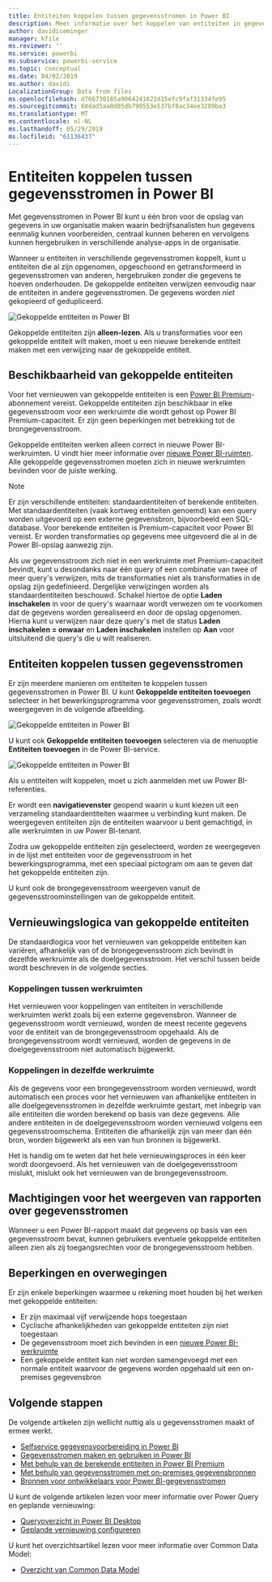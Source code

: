 ```yaml
---
title: Entiteiten koppelen tussen gegevensstromen in Power BI
description: Meer informatie over het koppelen van entiteiten in gegevensstromen in Power BI
author: davidiseminger
manager: kfile
ms.reviewer: ''
ms.service: powerbi
ms.subservice: powerbi-service
ms.topic: conceptual
ms.date: 04/02/2019
ms.author: davidi
LocalizationGroup: Data from files
ms.openlocfilehash: d766730185a9064241621d15efc9faf31334fe95
ms.sourcegitcommit: 60dad5aa0d85db790553e537bf8ac34ee3289ba3
ms.translationtype: MT
ms.contentlocale: nl-NL
ms.lasthandoff: 05/29/2019
ms.locfileid: "61136437"
---
```

# <a name="link-entities-between-dataflows-in-power-bi"></a>Entiteiten koppelen tussen gegevensstromen in Power BI

Met gegevensstromen in Power BI kunt u één bron voor de opslag van gegevens in uw organisatie maken waarin bedrijfsanalisten hun gegevens eenmalig kunnen voorbereiden, centraal kunnen beheren en vervolgens kunnen hergebruiken in verschillende analyse-apps in de organisatie. 

Wanneer u entiteiten in verschillende gegevensstromen koppelt, kunt u entiteiten die al zijn opgenomen, opgeschoond en getransformeerd in gegevensstromen van anderen, hergebruiken zonder die gegevens te hoeven onderhouden. De gekoppelde entiteiten verwijzen eenvoudig naar de entiteiten in andere gegevensstromen. De gegevens worden *niet* gekopieerd of gedupliceerd.

![Gekoppelde entiteiten in Power BI](media/service-dataflows-linked-entities/linked-entities_00.png)

Gekoppelde entiteiten zijn **alleen-lezen**. Als u transformaties voor een gekoppelde entiteit wilt maken, moet u een nieuwe berekende entiteit maken met een verwijzing naar de gekoppelde entiteit.

## <a name="linked-entity-availability"></a>Beschikbaarheid van gekoppelde entiteiten

Voor het vernieuwen van gekoppelde entiteiten is een [Power BI Premium](service-premium-what-is.md)-abonnement vereist. Gekoppelde entiteiten zijn beschikbaar in elke gegevensstroom voor een werkruimte die wordt gehost op Power BI Premium-capaciteit. Er zijn geen beperkingen met betrekking tot de brongegevensstroom.

Gekoppelde entiteiten werken alleen correct in nieuwe Power BI-werkruimten. U vindt hier meer informatie over [nieuwe Power BI-ruimten](service-create-the-new-workspaces.md). Alle gekoppelde gegevensstromen moeten zich in nieuwe werkruimten bevinden voor de juiste werking.

> [!NOTE]
> Er zijn verschillende entiteiten: standaardentiteiten of berekende entiteiten. Met standaardentiteiten (vaak kortweg entiteiten genoemd) kan een query worden uitgevoerd op een externe gegevensbron, bijvoorbeeld een SQL-database. Voor berekende entiteiten is Premium-capaciteit voor Power BI vereist. Er worden transformaties op gegevens mee uitgevoerd die al in de Power BI-opslag aanwezig zijn. 
>
>Als uw gegevensstroom zich niet in een werkruimte met Premium-capaciteit bevindt, kunt u desondanks naar één query of een combinatie van twee of meer query's verwijzen, mits de transformaties niet als transformaties in de opslag zijn gedefinieerd. Dergelijke verwijzingen worden als standaardentiteiten beschouwd. Schakel hiertoe de optie **Laden inschakelen** in voor de query's waarnaar wordt verwezen om te voorkomen dat de gegevens worden gerealiseerd en door de opslag opgenomen. Hierna kunt u verwijzen naar deze query's met de status **Laden inschakelen = onwaar** en **Laden inschakelen** instellen op **Aan** voor uitsluitend die query's die u wilt realiseren.


## <a name="how-to-link-entities-between-dataflows"></a>Entiteiten koppelen tussen gegevensstromen

Er zijn meerdere manieren om entiteiten te koppelen tussen gegevensstromen in Power BI. U kunt **Gekoppelde entiteiten toevoegen** selecteer in het bewerkingsprogramma voor gegevensstromen, zoals wordt weergegeven in de volgende afbeelding. 

![Gekoppelde entiteiten in Power BI](media/service-dataflows-linked-entities/linked-entities_00.png)

U kunt ook **Gekoppelde entiteiten toevoegen** selecteren via de menuoptie **Entiteiten toevoegen** in de Power BI-service.

![Gekoppelde entiteiten in Power BI](media/service-dataflows-linked-entities/linked-entities_01.png)

Als u entiteiten wilt koppelen, moet u zich aanmelden met uw Power BI-referenties.

Er wordt een **navigatievenster** geopend waarin u kunt kiezen uit een verzameling standaardentiteiten waarmee u verbinding kunt maken. De weergegeven entiteiten zijn de entiteiten waarvoor u bent gemachtigd, in alle werkruimten in uw Power BI-tenant. 

Zodra uw gekoppelde entiteiten zijn geselecteerd, worden ze weergegeven in de lijst met entiteiten voor de gegevensstroom in het bewerkingsprogramma, met een speciaal pictogram om aan te geven dat het gekoppelde entiteiten zijn.

U kunt ook de brongegevensstroom weergeven vanuit de gegevensstroominstellingen van de gekoppelde entiteit.

## <a name="refresh-logic-of-linked-entities"></a>Vernieuwingslogica van gekoppelde entiteiten
De standaardlogica voor het vernieuwen van gekoppelde entiteiten kan variëren, afhankelijk van of de brongegevensstroom zich bevindt in dezelfde werkruimte als de doelgegevensstroom. Het verschil tussen beide wordt beschreven in de volgende secties.

### <a name="links-between-workspaces"></a>Koppelingen tussen werkruimten

Het vernieuwen voor koppelingen van entiteiten in verschillende werkruimten werkt zoals bij een externe gegevensbron. Wanneer de gegevensstroom wordt vernieuwd, worden de meest recente gegevens voor de entiteit van de brongegevensstroom opgehaald. Als de brongegevensstroom wordt vernieuwd, worden de gegevens in de doelgegevensstroom niet automatisch bijgewerkt.

### <a name="links-in-the-same-workspace"></a>Koppelingen in dezelfde werkruimte

Als de gegevens voor een brongegevensstroom worden vernieuwd, wordt automatisch een proces voor het vernieuwen van afhankelijke entiteiten in alle doelgegevensstromen in dezelfde werkruimte gestart, met inbegrip van alle entiteiten die worden berekend op basis van deze gegevens. Alle andere entiteiten in de doelgegevensstroom worden vernieuwd volgens een gegevensstroomschema. Entiteiten die afhankelijk zijn van meer dan één bron, worden bijgewerkt als een van hun bronnen is bijgewerkt.

Het is handig om te weten dat het hele vernieuwingsproces in één keer wordt doorgevoerd. Als het vernieuwen van de doelgegevensstroom mislukt, mislukt ook het vernieuwen van de brongegevensstroom.

## <a name="permissions-when-viewing-reports-from-dataflows"></a>Machtigingen voor het weergeven van rapporten over gegevensstromen

Wanneer u een Power BI-rapport maakt dat gegevens op basis van een gegevensstroom bevat, kunnen gebruikers eventuele gekoppelde entiteiten alleen zien als zij toegangsrechten voor de brongegevensstroom hebben.

## <a name="limitations-and-considerations"></a>Beperkingen en overwegingen

Er zijn enkele beperkingen waarmee u rekening moet houden bij het werken met gekoppelde entiteiten:

* Er zijn maximaal vijf verwijzende hops toegestaan
* Cyclische afhankelijkheden van gekoppelde entiteiten zijn niet toegestaan
* De gegevensstroom moet zich bevinden in een [nieuwe Power BI-werkruimte](service-create-the-new-workspaces.md)
* Een gekoppelde entiteit kan niet worden samengevoegd met een normale entiteit waarvoor de gegevens worden opgehaald uit een on-premises gegevensbron


## <a name="next-steps"></a>Volgende stappen

De volgende artikelen zijn wellicht nuttig als u gegevensstromen maakt of ermee werkt. 

* [Selfservice gegevensvoorbereiding in Power BI](service-dataflows-overview.md)
* [Gegevensstromen maken en gebruiken in Power BI](service-dataflows-create-use.md)
* [Met behulp van de berekende entiteiten in Power BI Premium](service-dataflows-computed-entities-premium.md)
* [Met behulp van gegevensstromen met on-premises gegevensbronnen](service-dataflows-on-premises-gateways.md)
* [Bronnen voor ontwikkelaars voor Power BI-gegevensstromen](service-dataflows-developer-resources.md)

U kunt de volgende artikelen lezen voor meer informatie over Power Query en geplande vernieuwing:
* [Queryoverzicht in Power BI Desktop](desktop-query-overview.md)
* [Geplande vernieuwing configureren](refresh-scheduled-refresh.md)

U kunt het overzichtsartikel lezen voor meer informatie over Common Data Model:
* [Overzicht van Common Data Model](https://docs.microsoft.com/powerapps/common-data-model/overview)

